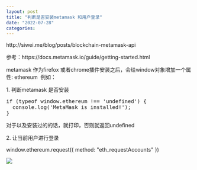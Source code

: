 ```yaml
---
layout: post
title: "判断是否安装metamask 和用户登录"
date: "2022-07-28"
categories: 
---
```

<p>http://siwei.me/blog/posts/blockchain-metamask-api</p>

<p>参考：https://docs.metamask.io/guide/getting-started.html</p>

<p>metamask 作为firefox 或者chrome插件安装之后，会给window对象增加一个属性: ethereum&nbsp; 例如：</p>

<p>1. 判断metamask 是否安装</p>

<pre class="hljs coffeescript">
<span class="hljs-keyword">if</span> (<span class="hljs-keyword">typeof</span> <span class="hljs-built_in">window</span>.ethereum !== <span class="hljs-string">&#39;undefined&#39;</span>) {
  <span class="hljs-built_in">console</span>.log(<span class="hljs-string">&#39;MetaMask is installed!&#39;</span>);
}</pre>

<p>对于以及安装过的的话，就打印，否则就返回undefined</p>

<p>2. 让当前用户进行登录</p>

<p>window.ethereum.request({ method: &quot;eth_requestAccounts&quot; })</p>

<p><img src="https://files.sweetysoft.com/blog_images/from_paste_20220106_165016.png" /></p>

